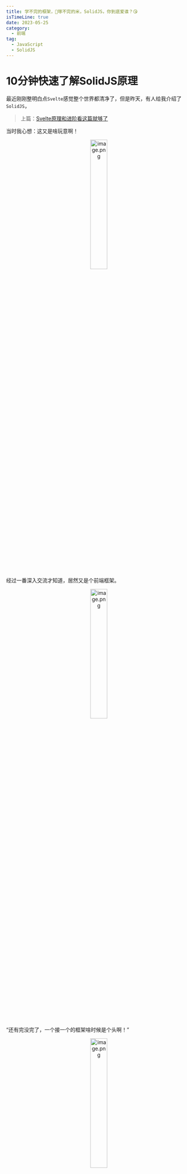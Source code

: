 ```yaml
---
title: 学不完的框架，🐔啄不完的米，SolidJS，你到底爱谁？😘
isTimeLine: true
date: 2023-05-25
category:
  - 前端
tag:
  - JavaScript
  - SolidJS
---
```


# 10分钟快速了解SolidJS原理

最近刚刚整明白点`Svelte`感觉整个世界都清净了，但是昨天，有人给我介绍了`SolidJS`，

> 上篇：[Svelte原理和进阶看这篇就够了](https://juejin.cn/post/7235628080219078693)

当时我心想：这又是啥玩意啊！

<p align="center"><img src="https://p6-juejin.byteimg.com/tos-cn-i-k3u1fbpfcp/aeb77b706f724340bd3041d6ce677856~tplv-k3u1fbpfcp-watermark.image?" alt="image.png" width="30%"></p>

经过一番深入交流才知道，居然又是个前端框架。

<p align="center"><img src="https://p1-juejin.byteimg.com/tos-cn-i-k3u1fbpfcp/dfc2751d114d4b85af808c092bbb3fe3~tplv-k3u1fbpfcp-watermark.image?" alt="image.png" width="30%"></p>

“还有完没完了，一个接一个的框架啥时候是个头啊！”

<p align="center"><img src="https://p1-juejin.byteimg.com/tos-cn-i-k3u1fbpfcp/7509dc3757a348f5a91e6e58b6e1658d~tplv-k3u1fbpfcp-watermark.image?" alt="image.png" width="30%"></p>

不过本着给大家踩坑避雷的精神，我又秉烛夜读，通宵达旦研究了一番。

<p align="center"><img src="https://p3-juejin.byteimg.com/tos-cn-i-k3u1fbpfcp/41bca1f75b304e2fb30ace23894f8008~tplv-k3u1fbpfcp-watermark.image?" alt="image.png" width="30%"></p>

## 🚀模仿？超越？

### 💎写法

先上代码

```js
import { render } from "solid-js/web";
import { createSignal, createMemo, createEffect } from "solid-js";

function Counter() {
  // 定义变量
  const [count, setCount] = createSignal(0);

  // 缓存中间值
  const fib = createMemo(() => {
    console.log('Calculating Fibonacci');
    return (count() * 2 + 10);
  });
  
  // 执行副作用
  createEffect(() => { console.log("The count is now", count()); });

  return (
      <div onClick={() => setCount(() => count() + 1)}>
          Count: {count()}
          fib Count: {fib()}
      </div>
  );
}

render(() => <Counter />, document.getElementById('app'));
```

是不是很熟悉，这不就是`React`吗？

难道这是`React`被抄袭的最惨的一次吗？

是的，官网明确告诉你，它会让你感觉既熟悉又现代。

和`React`类似的`hook`写法，一样的`Jsx`模板语法，熟悉吧？

不过，当你揭开它神秘的面纱，你会发现里面居然是你曾经的神——`Vue`！

<p align="center"><img src="https://p6-juejin.byteimg.com/tos-cn-i-k3u1fbpfcp/8857c93162bc48e2b46bd93212389c87~tplv-k3u1fbpfcp-watermark.image?" alt="image.png" width="50%"></p>

### 💎响应式原理

因为它的响应式官方称为`primitive`，是基于`Proxy`的发布订阅模式的`API`，

`primitive`的响应式主要包括`Signal`、`Memo` 和 `Effect`，对应的接口如下

```js
 // 定义变量
  const [count, setCount] = createSignal(0);

  // 缓存中间值
  const fib = createMemo(() => (count() * 2 + 10));
  
  // 执行副作用
  createEffect(() => { console.log("The count is now", count()); });
```

来看看`createSignal`的大致逻辑

```js
function createSignal(value) {
  const subscribers = new Set();
  
  const read = () => {
    const listener = getCurrentListener();
    
    if (listener) subscribers.add(listener);
    
    return value;
  };
  
  const write = nextValue => {
    value = nextValue;
    for (const sub of subscribers) sub.run();
  };
  
  return [read, write];
}
```

在每次`read()`的地方收集`listener`，做为订阅者，每次`write()`的时候作为发布者，通知每个`listener`更新数据。

> SolidJS的发布订阅模式也是基于`Proxy`的。下篇文章会做详细的对比。

和`React`不同的是，`reead`是个方法，这也是前面模板使用`count()`，而不是`count`的原因。

`createMemo`和`createEffect`会自动收集依赖项，每次触发依赖项`listener`的更新时，都会重新执行。

到这，是不是觉得，这太简单了吧，这不就是`React`和`Vue`的结合体嘛！

欢欣之后，你又想和它谈心，可当你走近它的心，又发现了你最近心心念念的`Svelte`的影子！

### 💎模板编译原理

上述例子的编译结果如下: （编译结果可以在官网的演练场`Output`查看）

```js
import { template as _$template } from "solid-js/web";
import { delegateEvents as _$delegateEvents } from "solid-js/web";
import { createComponent as _$createComponent } from "solid-js/web";
import { insert as _$insert } from "solid-js/web";

const _tmpl$ = /*#__PURE__*/_$template(`<div>Count: <!>fib Count: </div>`, 3);

import { render } from "solid-js/web";
import { createSignal, createMemo, createEffect } from "solid-js";

function Counter() {
  // 定义变量
  const [count, setCount] = createSignal(0); // 缓存中间值

  const fib = createMemo(() => {
    console.log('Calculating Fibonacci');
    return count() * 2 + 10;
  }); // 执行副作用

  createEffect(() => {
    console.log("The count is now", count());
  });
  return (() => {
    const _el$ = _tmpl$.cloneNode(true),
          _el$2 = _el$.firstChild,
          _el$4 = _el$2.nextSibling,
          _el$3 = _el$4.nextSibling;

    _el$.$$click = () => setCount(() => count() + 1);

    _$insert(_el$, count, _el$4);

    _$insert(_el$, fib, null);

    return _el$;
  })();
}

render(() => _$createComponent(Counter, {}), document.getElementById('app'));

_$delegateEvents(["click"]);
```

简单分析之后可以得出结论如下：

*   🚗首先，使用`_$template `创建纯静态的`jsx`模板，
*   🚗接着，通过`cloneNode`方法，以及`firstChild`等属性获取动态元素，
*   🚗紧接着，为每个元素绑定对应的方法
*   🚗再接着，将动态的片段使用`_$insert`方法插入模板中，**注意到`count`和`fib`都是未执行的函数**。
*   🚗接着使用`$createComponent`包裹组件。
*   🚗最后组装`render`方法，将组件包装成函数，和根节点一起作为`render`方法的参数。

这和`Svelte`的编译结果有两个十分类似的地方：

*   💎将每动态片段的更新范围，精确到了原子级别。
*   💎它们的返回值都没有`虚拟DOM`

```js
_$insert(_el$, count, _el$4);

_$insert(_el$, fib, null);
```

```js
// Svelte编译之后create_fragment返回的p方法，也就是update方法
p(ctx, [dirty]) {
  if (dirty & /*count*/ 1) set_data(t1, /*count*/ ctx[0]);
},
```

### 💎运行时原理

在运行时阶段，会执行`render`方法，`render`方法如下

```js
function render(code, element, init, options = {}) {
  let disposer;
  createRoot(dispose => {
    disposer = dispose;
    element === document
        ? code()
        : insert(
            element,
            code(),
            element.firstChild ? null : undefined,
            init
         );
  }, options.owner);
  return () => {
    disposer();
    element.textContent = "";
  };
}
```

代码都会将编译的`() => _$createComponent(Counter, {})`执行，并挂载到`document.getElementById('app')`

由于在编译阶段还没有建立变量的响应式机制，执行`render`方法后，才会通过发布订阅模式创建响应式变量，每次调用`write()`、或者触发事件时，导致变量更新，以及对应的`元素节点`使用`_$insert`更新`DOM`。

看着`SolidJS`朴素的运行时原理，

你才回过神来，发现你曾经邂逅过的一切，它早已拥有，

你爱慕着的，也为你准备完毕，

最后你不禁感叹，`SolidJS`才是你那个：

『众里寻他千百度，慕然回首，那人却在，灯火阑珊处』

的框架啊！

你刚想抓住它，它却早已隐入了那灯影里！！！

好了好了，不做梦了，今天的分享就这些了，

<p align="center"><img src="https://p1-juejin.byteimg.com/tos-cn-i-k3u1fbpfcp/078ab3ddf1de44b18e1234d241b39820~tplv-k3u1fbpfcp-watermark.image?" alt="image.png"></p>

下篇文章会介绍下`SolidJS`别的用法以及响应式原理。

敬请期待！欢迎关注我

<p align=center><img src="https://p6-juejin.byteimg.com/tos-cn-i-k3u1fbpfcp/28473f1a602146e0831ceb84323ab899~tplv-k3u1fbpfcp-watermark.image?" alt="image.png" /></p>
